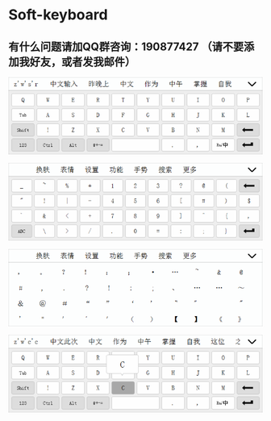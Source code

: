 # Soft-keyboard

## 有什么问题请加QQ群咨询：190877427 （请不要添加我好友，或者发我邮件）


![](ShowPictures/1.png)

![](ShowPictures/2.png)

![](ShowPictures/3.png)

![](ShowPictures/4.png)
